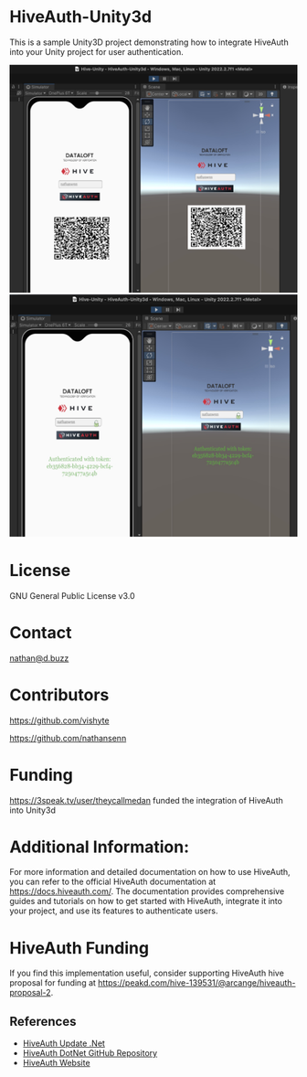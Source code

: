 # HiveAuth-Unity3d
This is a sample Unity3D project demonstrating how to integrate HiveAuth into your Unity project for user authentication.

![](img/HiveAuth.jpg)
![](img/HiveAuth2.jpg)

# License
GNU General Public License v3.0

# Contact
nathan@d.buzz

# Contributors
https://github.com/vishyte

https://github.com/nathansenn

# Funding
https://3speak.tv/user/theycallmedan funded the integration of HiveAuth into Unity3d

# Additional Information:
For more information and detailed documentation on how to use HiveAuth, you can refer to the official HiveAuth documentation at https://docs.hiveauth.com/. The documentation provides comprehensive guides and tutorials on how to get started with HiveAuth, integrate it into your project, and use its features to authenticate users.

# HiveAuth Funding
If you find this implementation useful, consider supporting HiveAuth hive proposal for funding at https://peakd.com/hive-139531/@arcange/hiveauth-proposal-2.

## References

- [HiveAuth Update .Net](https://peakd.com/hive-139531/@arcange/hiveauth-update-dotnet)
- [HiveAuth DotNet GitHub Repository](https://github.com/hiveauth/hive-auth-dotnet)
- [HiveAuth Website](https://hiveauth.com/)

